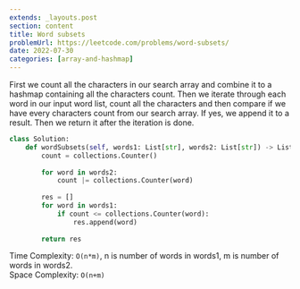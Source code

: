 ```yaml
---
extends: _layouts.post
section: content
title: Word subsets
problemUrl: https://leetcode.com/problems/word-subsets/
date: 2022-07-30
categories: [array-and-hashmap]
---
```


First we count all the characters in our search array and combine it to a hashmap containing all the characters count. Then we iterate through each word in our input word list, count all the characters and then compare if we have every characters count from our search array. If yes, we append it to a result. Then we return it after the iteration is done.

```python
class Solution:
    def wordSubsets(self, words1: List[str], words2: List[str]) -> List[str]:
        count = collections.Counter()
        
        for word in words2:
            count |= collections.Counter(word)
        
        res = []
        for word in words1:
            if count <= collections.Counter(word):
                res.append(word)
        
        return res
```

Time Complexity: `O(n*m)`, n is number of words in words1, m is number of words in words2. <br/>
Space Complexity: `O(n+m)`